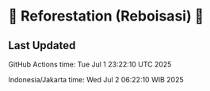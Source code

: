 
# 🌳 Reforestation (Reboisasi) 🌲

## Last Updated

GitHub Actions time: Tue Jul  1 23:22:10 UTC 2025

Indonesia/Jakarta time: Wed Jul  2 06:22:10 WIB 2025
